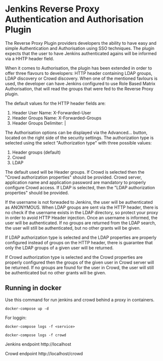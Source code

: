# Jenkins Reverse Proxy Authentication and Authorisation Plugin

The Reverse Proxy Plugin providers developers the ability to have easy and simple Authentication and Authorisation using SSO techniques. The plugin expects that the user to have Jenkins authenticated agains will be informed via a HHTP header field.

When it comes to Authorisation, the plugin has been extended in order to offer three flavours to developers: HTTP header containing LDAP groups, LDAP discovery or Crowd discovery. When one of the mentioned favlours is used, the developer can have Jenkins configured to use Role Based Matrix Authorisation, that will read the groups that were fed to the Reverse Proxy plugin.

The default values for the HTTP header fields are:

1. Header User Name: X-Forwarded-User
2. Header Groups Name: X-Forwarded-Groups
3. Header Groups Delimiter: |
 

The Authorisation options can be displayed via the Advanced... button, located on the right side of the security settings. The authorization type is selected using the select "Authorization type" with three possible values:
1. Header groups (default)
2. Crowd
3. LDAP

The default used will be Header groups. 
If Crowd is selected then the "Crowd authorization properties" should be provided. Crowd server, application name and application password are mandatory to properly configure Crowd access.
If LDAP is selected, then the "LDAP authorization properties" should be provided. 

If the username is not forwaded to Jenkins, the user will be authenticated as ANONYMOUS. When LDAP groups are sent via the HTTP header, there is no check if the username exists in the LDAP directory, so protect your proxy in order to avoid HTTP Header injection. Once an username is informed, the user will be authenticated. If no groups are returned from the LDAP search, the user will still be authenticated, but no other grants will be given.

If LDAP authorization type is selected and the LDAP properties are properly configured instead of groups on the HTTP header, there is guarantee that only the LDAP groups of a given user will be returned. 

If Crowd authorization type is selected and the Crowd properties are properly configured then the groups of the given user in Crowd server will be returned. If no groups are found for the user in Crowd, the user will still be authenticated but no other grants will be given.

## Running in docker

Use this command for run jenkins and crowd behind a proxy in containers.

    docker-compose up -d

For loggin:

    docker-compose logs -f <service>

    docker-compose logs -f crowd

Jenkins endpoint http://localhost

Crowd endpoint http://localhost/crowd
